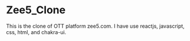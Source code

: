 # Zee5_Clone
 This is the clone of OTT platform zee5.com. I have use reactjs, javascript, css, html, and chakra-ui.
